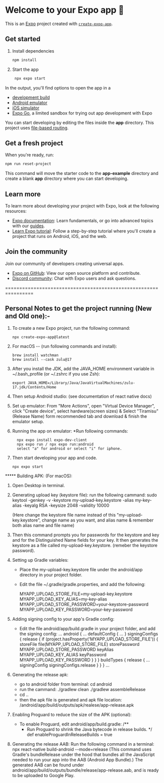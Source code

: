 # Welcome to your Expo app 👋

This is an [Expo](https://expo.dev) project created with [`create-expo-app`](https://www.npmjs.com/package/create-expo-app).

## Get started

1. Install dependencies

   ```bash
   npm install
   ```

2. Start the app

   ```bash
    npx expo start
   ```

In the output, you'll find options to open the app in a

- [development build](https://docs.expo.dev/develop/development-builds/introduction/)
- [Android emulator](https://docs.expo.dev/workflow/android-studio-emulator/)
- [iOS simulator](https://docs.expo.dev/workflow/ios-simulator/)
- [Expo Go](https://expo.dev/go), a limited sandbox for trying out app development with Expo

You can start developing by editing the files inside the **app** directory. This project uses [file-based routing](https://docs.expo.dev/router/introduction).

## Get a fresh project

When you're ready, run:

```bash
npm run reset-project
```

This command will move the starter code to the **app-example** directory and create a blank **app** directory where you can start developing.

## Learn more

To learn more about developing your project with Expo, look at the following resources:

- [Expo documentation](https://docs.expo.dev/): Learn fundamentals, or go into advanced topics with our [guides](https://docs.expo.dev/guides).
- [Learn Expo tutorial](https://docs.expo.dev/tutorial/introduction/): Follow a step-by-step tutorial where you'll create a project that runs on Android, iOS, and the web.

## Join the community

Join our community of developers creating universal apps.

- [Expo on GitHub](https://github.com/expo/expo): View our open source platform and contribute.
- [Discord community](https://chat.expo.dev): Chat with Expo users and ask questions.

================================================================

## Personal Notes to get the project running (New and Old one):-



1. To create a new Expo project, run the following command:
	```
	npx create-expo-app@latest
	```

2. For macOS -- (run following commands and install):
	```
	brew install watchman
	brew install --cask zulu@17
	```

3. After you install the JDK, add the JAVA_HOME environment variable in ~/.bash_profile (or ~/.zshrc if you use Zsh):
	```
    export JAVA_HOME=/Library/Java/JavaVirtualMachines/zulu-17.jdk/Contents/Home
	```

4. Then setup Android studio: (see documentation of react native docs)

5. Set up emulator:  From "More Actions", open "Virtual Device Manager", click "Create device", select hardware(screen sizes) & Select "Tiramisu"(Release Name) form    recommended tab and download & finish the emulator setup.

6. Running the app on emulator:
    *Run following commands:
    ```
      npx expo install expo-dev-client
      npx expo run / npx expo run:android
      select "a" for android or select "i" for iphone.
    ```

7. Then start developing your app and code.
	```
	npx expo start
	```


***** Building APK: (For macOS):

1. Open Desktop in terminal.

2. Generating upload key (keystore file):
   run the following cammand:
    sudo keytool -genkey -v -keystore my-upload-key.keystore -alias my-key-alias -keyalg RSA -keysize 2048 -validity 10000
      
   (Here change the keystore file name instead of this "my-upload-key.keystore", change name as you want, and alias name &  remember both alias name and file name)

3. Then this command prompts you for passwords for the keystore and key and for the Distinguished Name fields for your key. It then generates the keystore as a file called        my-upload-key.keystore. (remeber the keystore password).

4. Setting up Gradle variables:
    * Place the my-upload-key.keystore file under the android/app directory in your project folder.
    * Edit the file ~/.gradle/gradle.properties, and add the following:

      MYAPP_UPLOAD_STORE_FILE=my-upload-key.keystore
      MYAPP_UPLOAD_KEY_ALIAS=my-key-alias
      MYAPP_UPLOAD_STORE_PASSWORD=your-keystore-password
      MYAPP_UPLOAD_KEY_PASSWORD=your-key-password

5. Adding signing config to your app's Gradle config:
    * Edit the file android/app/build.gradle in your project folder, and add the signing config:
       ...
       android {
         ...
         defaultConfig { ... }
         signingConfigs {
           release {
               if (project.hasProperty('MYAPP_UPLOAD_STORE_FILE')) {
                  storeFile file(MYAPP_UPLOAD_STORE_FILE)
                  storePassword MYAPP_UPLOAD_STORE_PASSWORD
                  keyAlias MYAPP_UPLOAD_KEY_ALIAS
                  keyPassword MYAPP_UPLOAD_KEY_PASSWORD
               }
            }
         }
         buildTypes {
           release {
              ...
              signingConfig signingConfigs.release
           }
         }
      }
     ...

6. Generating the release apk:
   * go to android folder from terminal:
      cd android
   * run the cammand:
     ./gradlew clean
     ./gradlew assembleRelease
   * cd ..
   * then the apk file is generated and apk file location: /android/app/build/outputs/apk/realese/app-release.apk

7. Enabling Proguard to reduce the size of the APK (optional):
    * To enable Proguard, edit android/app/build.gradle:
       /**
        * Run Proguard to shrink the Java bytecode in release builds.
       */
      def enableProguardInReleaseBuilds = true

8. Generating the release AAB:
   Run the following command in a terminal:
    npx react-native build-android --mode=release
   (This command uses Gradle's bundleRelease under the hood that bundles all the JavaScript needed to run your app into the AAB (Android App Bundle).)
   The generated AAB can be found under android/app/build/outputs/bundle/release/app-release.aab, and is ready to be uploaded to Google Play.